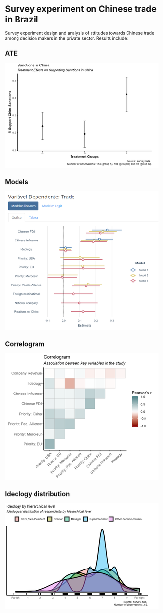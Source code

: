# Survey experiment on Chinese trade in Brazil

Survey experiment design and analysis of attitudes towards Chinese trade among decision makers in the private sector. Results include:

## ATE
![ATE](https://github.com/rnmag/Empresarios-China/blob/main/ate.png?raw=true)

## Models
![Coefs](https://github.com/rnmag/Empresarios-China/blob/main/coef_plot.png?raw=true)

## Correlogram
![Correlogram](https://github.com/rnmag/Empresarios-China/blob/main/correlogram.png?raw=true)

## Ideology distribution
![Ideology](https://github.com/rnmag/Empresarios-China/blob/main/ideology.png?raw=true)


